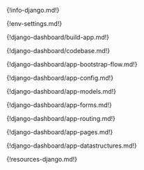 {!info-django.md!}

{!env-settings.md!}

{!django-dashboard/build-app.md!}

{!django-dashboard/codebase.md!}

{!django-dashboard/app-bootstrap-flow.md!}

{!django-dashboard/app-config.md!}

{!django-dashboard/app-models.md!}

{!django-dashboard/app-forms.md!}

{!django-dashboard/app-routing.md!}

{!django-dashboard/app-pages.md!}

{!django-dashboard/app-datastructures.md!}

{!resources-django.md!}
